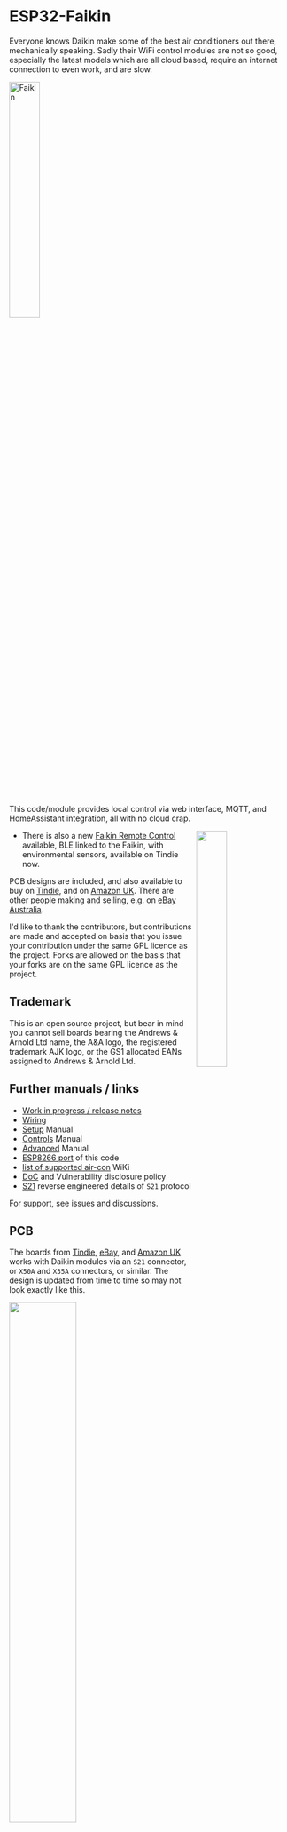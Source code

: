 # ESP32-Faikin

Everyone knows Daikin make some of the best air conditioners out there, mechanically speaking. Sadly their WiFi control modules are not so good, especially the latest models which are all cloud based, require an internet connection to even work, and are slow.

[<img src="https://github.com/user-attachments/assets/338f32f4-08dc-4355-88a8-cc47ec79a074" width=33% alt="Faikin">](https://www.youtube.com/watch?v=2telNgGL2u8 "Faikin")

This code/module provides local control via web interface, MQTT, and HomeAssistant integration, all with no cloud crap.

<img src=https://github.com/user-attachments/assets/110f49e2-de9f-41c9-82de-0c65e32430b9 width=33% align=right>

* There is also a new [Faikin Remote Control](https://remote.revk.uk/) available, BLE linked to the Faikin, with environmental sensors, available on Tindie now.

PCB designs are included, and also available to buy on [Tindie](https://www.tindie.com/stores/revk/), and on [Amazon UK](https://www.amazon.co.uk/dp/B0C2ZYXNYQ). There are other people making and selling, e.g. on [eBay Australia](https://www.ebay.com.au/itm/186860658654).

I'd like to thank the contributors, but contributions are made and accepted on basis that you issue your contribution under the same GPL licence as the project. Forks are allowed on the basis that your forks are on the same GPL licence as the project.

## Trademark

This is an open source project, but bear in mind you cannot sell boards bearing the Andrews & Arnold Ltd name, the A&A logo, the registered trademark AJK logo, or the GS1 allocated EANs assigned to Andrews & Arnold Ltd.

## Further manuals / links

- [Work in progress / release notes](https://github.com/revk/ESP32-Faikin/wiki/Work-in-progress)
- [Wiring](https://github.com/revk/ESP32-Faikin/wiki/Wiring)
- [Setup](Manuals/Setup.md) Manual
- [Controls](Manuals/Controls.md) Manual
- [Advanced](Manuals/Advanced.md) Manual
- [ESP8266 port](https://github.com/Sonic-Amiga/ESP8266-Faikin) of this code
- [list of supported air-con](https://github.com/revk/ESP32-Faikin/wiki/List-of-confirmed-working-air-con-units) WiKi
- [DoC](Manuals/DoC.md) and Vulnerability disclosure policy
- [S21](Manuals/S21.md) reverse engineered details of `S21` protocol

For support, see issues and discussions.

## PCB

The boards from [Tindie](https://www.tindie.com/stores/revk/), [eBay](https://www.ebay.com.au/itm/186860658654), and [Amazon UK](https://www.amazon.co.uk/dp/B0C2ZYXNYQ) works with Daikin modules via an `S21` connector, or `X50A` and `X35A` connectors, or similar. The design is updated from time to time so may not look exactly like this.

<img src=PCB/Faikin/Faikin.png width=49%><img src=PCB/Faikin/Faikin-bottom.png width=49%>

Supplied in a 70x70 panel as an assembled PCB with snap off parts down to two sizes. 45x36mm or 40x16mm.

<img src=PCB/Faikin/Faikin-panel.png width=49%><img src=PCB/Faikin/Faikin-alt-bottom.png width=49%>

## Why I made this

The history is that, after years of using Daikin air-con in my old home, and using the local http control, in my new house in Wales the WiFi was all cloud based with no local control, and useless, and slow. Just configuring it was a nightmare. I spent all day reverse engineering it and making a new module to provide local control. Pull requests and feature ideas welcome.

This whole project is almost entirely by me, but with some valuable contributions from others (thank you). All of my bits are copyright by me and Andrews & Arnold Ltd who sponsor the whole project, and released under GPL. Whilst not required by the licence, attribution and links would be appreciated if you reuse this.

## How to get one

As mentioned, [Tindie](https://www.tindie.com/stores/revk/), [eBay](https://www.ebay.com.au/itm/186860658654), and [Amazon UK](https://www.amazon.co.uk/dp/B0C2ZYXNYQ).

But also, the PCB designs are published, including production files for [JLCPCB](https://jlcpcb.com). You need to remove trademarks, etc, and you would also need something to program them (TC2030 lead). Obviously you need some experience with PCB ordering and diagnostics if getting your own boards made.

# Set-up

Appears as access point with simple web page to set up on local WiFI. On iPhone the setup page auto-loads.

![WiFi1](Manuals/WiFi1.png)

![WiFi2](Manuals/WiFi2.png)

# Operation

Local interactive web control page using *hostname*.local, no app required, no external internet required.

![WiFi3](Manuals/WiFi3.png)

- [Setup](Manuals/Setup.md) Manual
- [Controls](Manuals/Controls.md) Manual
- [Advanced](Manuals/Advanced.md) Manual

# Design

* KiCad PCB designs included, with JLCPCB production files
* 3D printed case STL files
* Documentation of reverse engineered protocol included

Basically, Daikin have gone all cloudy with the latest WiFi controllers. This module is designed to provide an alternative.

<img src="Manuals/MiSensor.jpg" align=right width="25%">

* Simple local web based control with live websocket status, easy to save as desktop icon on a mobile phone
* MQTT reporting and controls
* Works with Home Assistant over MQTT - note Home Assistant can work with HomeKit
* Includes linux mysql/mariadb based logging and graphing tools
* Works with [EnvMon](https://github.com/revk/ESP32-EnvMon) Environmental Monitor for finer control and status display
* or, works with BlueCoinT and Telink [BLE temperature sensor](Manuals/BLE.md) as a remote reference in an auto mode
* Automatically works out if S21 or X50 protocol (used on bigger/ducted units)
* Backwards compatible direct `/aircon/...` URLs

# Building code yourself

Git clone this `--recursive` to get all the submodules. Build commands such as `make` or `idf.py` should be run inside the `ESP` directory. There are make targets for other variations, but this hardware is the `make pico`, `make s2` (ESP32-S2) or `make s3` (ESP32-S3) version. The `make` actually runs the normal `idf.py` to build which then uses cmake. `make menuconfig` can be used to fine tune the settings, but the defaults should be mostly sane. `make flash` should work to program. If flashing yourself, you will need a programming lead, e.g. [Tazmotizer](https://github.com/revk/Shelly-Tasmotizer-PCB) or similar, and of course the full ESP IDF environment. The latest boards also have 4 pads for direct USB connection to flash with no adaptor. The modules on Amazon come pre-loaded and can upgrade over the air.

If you forget to clone with `--recursive`, run `python setup_submodules.py` (or
`setup_submodules.bat` on Windows) in the repository root to fetch all the
required libraries.

When building on Windows you also need a POSIX environment like MSYS2 or
Cygwin installed. Ensure the `gcc` compiler from that environment is available
in your `PATH` so `build.bat` can compile the helper tools.

Before invoking `idf.py` directly, run `make` once inside the `ESP` directory.
This compiles the helper tool `revk_settings` and generates the required
`main/settings.c` and `main/settings.h` files. Without these files CMake will
fail during `idf.py set-target`.

The code is normally set up to automatically upgrade the software, checking roughtly once a week. You can change this in settings via MQTT.

If you build yourself, you either need no code signing, or your own signing key. This will break auto-updates which try to load my code releases, so you need to adjuist settings `otahost` and `otaauto` accordingly. You can set these in the build config, along with WiFi settings, etc.

If you want to purchase a pre-loaded assembled PCB, see [Tindie](https://www.tindie.com/stores/revk/), and [Amazon UK](https://www.amazon.co.uk/dp/B0C2ZYXNYQ).

## Extended HTTP API

The firmware includes a set of stub handlers matching the Daikin HTTP modules.
These endpoints store the most recent parameters so that third party clients
continue to operate while hardware integration is completed.

```
/common/get_remote_method
/common/set_remote_method
/aircon/get_timer
/aircon/set_timer
/aircon/get_price
/aircon/set_price
/aircon/get_target
/aircon/set_target
/aircon/get_program
/aircon/set_program
/aircon/get_scdltimer
/aircon/set_scdltimer
/common/get_notify
/common/set_notify
/common/set_regioncode
/common/set_led
/common/reboot
/aircon/get_year_power
/aircon/get_week_power
```

Hardware support now covers the majority of these handlers.  Timer,
program and schedule timer requests are forwarded via S21 commands and
the notify, remote method, region and power history APIs query the
unit before replying.  Only the pricing endpoints remain local-only.

## Flashing code

You will need to connect a suitable programming lead. Boards have a header for USB. The very latest design (expected on Amazon around Sep 2024) has a tag-connect compatible header for a [TC2030-USB-NL](https://www.tag-connect.com/product/tc2030-usb-nl) lead.

See [https://github.com/revk/ESP32-RevK](https://github.com/revk/ESP32-RevK) for more details of how to flash the files easily.
